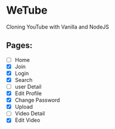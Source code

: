 # WeTube

Cloning YouTube with Vanilla and NodeJS

## Pages:

- [ ] Home
- [x] Join
- [x] Login
- [x] Search
- [ ] user Detail
- [x] Edit Profile
- [x] Change Password
- [x] Upload
- [ ] Video Detail
- [x] Edit Video